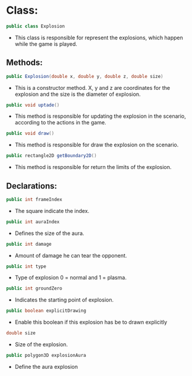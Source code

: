 # Class:

```java
public class Explosion
```

* This class is responsible for represent the explosions, which happen while the game is played.

## Methods:

```java
public Explosion(double x, double y, double z, double size)
```

* This is a constructor method. X, y and z are coordinates for the explosion and the size is the diameter of explosion.

```java
public void uptade()
```

* This method is responsible for updating the explosion in the scenario, according to the actions in the game.

```java
public void draw()
```

* This method is responsible for draw the explosion on the scenario.

```java
public rectangle2D getBoundary2D()
```

* This method is responsible for return the limits of the explosion.

## Declarations:

```java
public int frameIndex
```
* The square indicate the index.

```java
public int auraIndex
```
* Defines the size of the aura.

```java
public int damage
```
* Amount of damage he can tear the opponent.

```java
public int type
```
* Type of explosion 0 = normal and 1 = plasma.

```java
public int groundZero
```
* Indicates the starting point of explosion.

```java
public boolean explicitDrawing
```
* Enable this boolean if this explosion has be to drawn explicitly

```java
double size
```
* Size of the explosion.

```java
public polygon3D explosionAura
```
* Define the aura explosion
